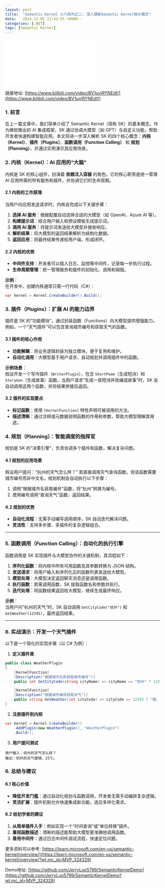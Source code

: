 ```yaml
---
layout: post
title:  "Semantic Kernel 入门系列之二: 深入理解Semantic Kernel相关概念"
date:   2024-12-05 21:42:55 +0800--
categories: [.NET]
tags: [Semantic Kernel]  
---
```


<iframe src="//player.bilibili.com/player.html?isOutside=true&aid=113599452288090&bvid=BV1uviRYNEdf&cid=27191545044&p=1" scrolling="no" border="0" frameborder="no" framespacing="0" allowfullscreen="true" class="bilibili"></iframe>

链接地址: [https://www.bilibili.com/video/BV1uviRYNEdf/](https://www.bilibili.com/video/BV1uviRYNEdf/)

### 1. 前言  

在上一篇文章中，我们简单介绍了 Semantic Kernel（简称 SK）的基本概念。作为微软推出的 AI 集成框架，SK 通过协调大模型（如 GPT）与自定义功能，帮助开发者快速构建智能应用。本文将进一步深入解析 SK 的四个核心概念：**内核（Kernel）**、**插件（Plugins）**、**函数调用（Function Calling）** 和 **规划（Planning）**，并通过实例演示其应用场景。  

### 2. 内核（Kernel）：AI 应用的“大脑”  

内核是 SK 的核心组件，扮演着 **依赖注入容器** 的角色。它的核心职责是统一管理 AI 应用所需的所有服务和插件，并协调它们的生命周期。  

#### 2.1 内核的工作原理  

当用户向应用发送请求时，内核会完成以下关键步骤：  

1. **选择 AI 服务**：根据配置自动选择合适的大模型（如 OpenAI、Azure AI 等）。  
2. **构建提示词**：结合用户输入和预设模板生成提示词。  
3. **调用 AI 服务**：将提示词发送给大模型并接收响应。  
4. **解析结果**：将大模型的返回结果解析为结构化数据。  
5. **返回应用**：将最终结果传递给用户端，形成闭环。  

#### 2.2 内核的优势  

- **中间件支持**：开发者可以插入日志、监控等中间件，记录每一步执行过程。  
- **生命周期管理**：统一管理服务和插件的初始化、调用和销毁。  

**示例**：  
在开发中，创建内核通常只需一行代码（C#）：  

```csharp  
var kernel = Kernel.CreateBuilder().Build();  
```  

### 3. 插件（Plugins）：扩展 AI 的能力边界  

插件是 SK 的“功能模块”，通过封装函数（Functions）向大模型提供增强能力。例如，一个“天气插件”可以包含查询城市编号和获取天气的函数。  

#### 3.1 插件的核心作用  

- **功能解耦**：将业务逻辑封装为独立模块，便于复用和维护。  
- **自动化调用**：大模型基于用户请求，自动规划并调用插件中的函数。  

**示例场景**：  
假设开发一个写作插件（`WriterPlugin`），包含 `ShortPoem`（生成短诗）和 `StoryGen`（生成故事）函数。当用户请求“生成一首短诗并改编成故事”时，SK 会自动调用这两个函数，并将结果拼接后返回。  

#### 3.2 插件的实现要点  

- **标记函数**：使用 `[KernelFunction]` 特性声明可被调用的方法。  
- **描述清晰**：通过注释或元数据说明函数的作用和参数，帮助大模型理解其用途。  

### 4. 规划（Planning）：智能调度的指挥官  

规划是 SK 的“决策引擎”，负责协调多个插件和函数，解决复杂问题。  

#### 4.1 规划的应用场景

假设用户提问：“杭州的天气怎么样？” 若直接调用天气查询函数，但该函数需要城市编号而非中文名，规划机制会自动执行以下步骤：  

1. 调用“根据城市名获取编号”函数，将“杭州”转换为编号。  
2. 使用编号调用“查询天气”函数，返回结果。  

#### 4.2 规划的优势  

- **自动化流程**：无需手动编写调用顺序，SK 自动迭代解决问题。  
- **灵活性**：支持多步骤、多插件的复杂逻辑组合。  

---  

### 5. 函数调用（Function Calling）：自动化的执行引擎  

函数调用是 SK 实现插件与大模型协作的关键机制，其流程如下：  

1. **序列化函数**：将内核中所有可用函数及其参数转换为 JSON 结构。  
2. **发送请求**：将用户输入和序列化后的函数列表发送给大模型。  
3. **模型处理**：大模型决定返回聊天消息还是调用函数。  
4. **执行函数**：若需调用函数，SK 提取函数名和参数并执行。  
5. **迭代处理**：将函数结果返回给大模型，继续生成最终响应。  

**示例**：  
当用户问“杭州的天气”时，SK 自动调用 `GetCityCode("杭州")` 和 `GetWeather(12345)`，最终返回结果。  

---  

### 6. 实战演示：开发一个天气插件

以下是一个简化的实现步骤（以 C# 为例）：  

1. **定义插件类**

```csharp  
public class WeatherPlugin  
{  
    [KernelFunction]  
    [Description("根据城市名称获取城市编号")]  
    public int GetCityCode(string cityName) => cityName == "杭州" ? 12345 : 0;  

    [KernelFunction]  
    [Description("根据城市编号获取天气")]  
    public string GetWeather(int cityCode) => cityCode == 12345 ? "晴，25℃" : "未知";  
}  
```

2. **注册插件到内核**

```csharp  
var kernel = Kernel.CreateBuilder()  
    .AddPlugin(new WeatherPlugin(), "WeatherPlugin")  
    .Build();  
```  

3. **用户提问测试**

```
用户输入：杭州的天气怎么样？  
输出：杭州的天气是晴，25℃。  
```  

### 6. 总结与建议

#### 6.1 核心价值  

- **降低开发门槛**：通过自动化规划与函数调用，开发者无需手动编排复杂逻辑。  
- **灵活扩展**：插件机制允许快速集成新功能，适应多样化需求。  

#### 6.2 给初学者的建议

1. **从简单插件入手**：例如实现一个“时间查询”或“单位转换”插件。  
2. **重视函数描述**：清晰的描述能帮助大模型更准确地调用函数。  
3. **善用中间件**：通过日志中间件调试流程，快速定位问题。  

更多资料可以参考: [https://learn.microsoft.com/en-us/semantic-kernel/overview/](https://learn.microsoft.com/en-us/semantic-kernel/overview/?wt.mc_id=MVP_324329)

Demo地址: [https://github.com/JerryLuo5799/SemanticKernelDemo](https://github.com/JerryLuo5799/SemanticKernelDemo?wt.mc_id=MVP_324329)